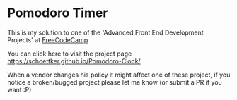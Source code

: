 # Pomodoro Timer
This is my solution to one of the 'Advanced Front End Development Projects' at [FreeCodeCamp](https://www.freecodecamp.com)


You can click here to visit the project page <https://schoettker.github.io/Pomodoro-Clock/>


When a vendor changes his policy it might affect one of these project, if you notice a broken/bugged project please let me know (or submit a PR if you want :P)

